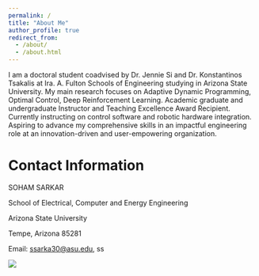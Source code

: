 ```yaml
---
permalink: /
title: "About Me"
author_profile: true
redirect_from: 
  - /about/
  - /about.html
---
```


I am a doctoral student coadvised by Dr. Jennie Si and Dr. Konstantinos Tsakalis at Ira. A. Fulton Schools of Engineering studying in Arizona State University.
My main research focuses on Adaptive Dynamic Programming, Optimal Control, Deep Reinforcement Learning. Academic graduate and undergraduate Instructor and Teaching Excellence Award Recipient. Currently
instructing on control software and robotic hardware integration. Aspiring to advance my comprehensive skills in an impactful engineering role at an innovation-driven and user-empowering organization.

# Contact Information

SOHAM SARKAR

School of Electrical, Computer and Energy Engineering

Arizona State University

Tempe, Arizona 85281


Email: ssarka30@asu.edu, ss



<script type="text/javascript" id="clstr_globe" src="//clustrmaps.com/globe.js?d=HuREum5NamMCzpxrV2Byr6k6kRrphkCEyLI3xMjxK_0"></script>

<a href="https://clustrmaps.com/site/1c7rs"  title="ClustrMaps"><img src="//www.clustrmaps.com/map_v2.png?d=HuREum5NamMCzpxrV2Byr6k6kRrphkCEyLI3xMjxK_0&cl=ffffff" /></a>
